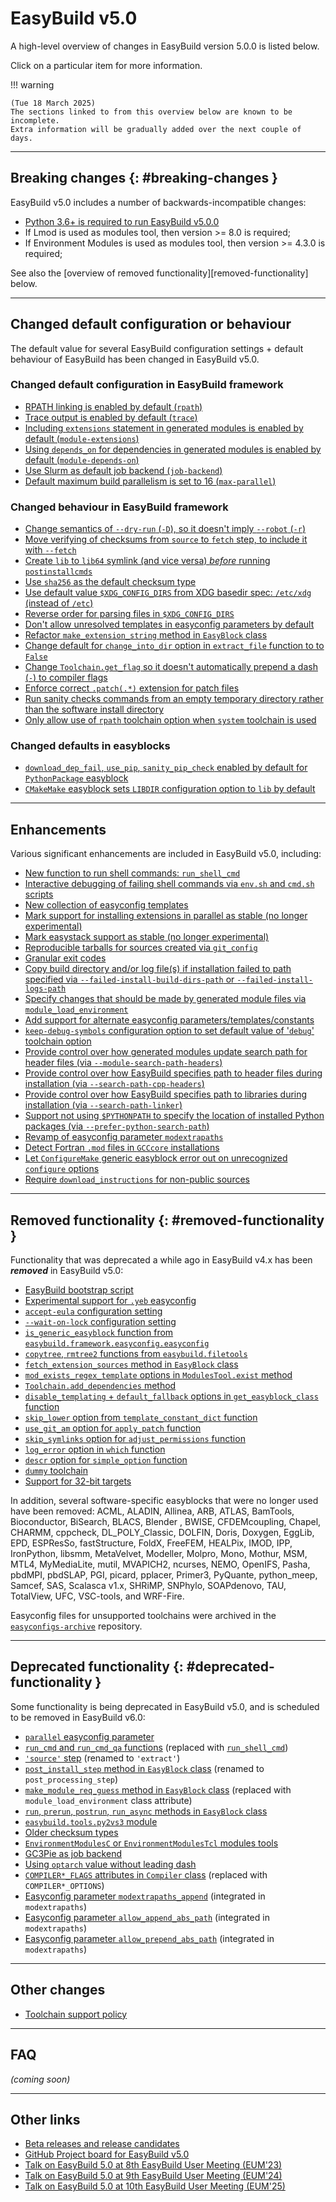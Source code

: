 # EasyBuild v5.0

A high-level overview of changes in EasyBuild version 5.0.0 is listed below.

Click on a particular item for more information.

!!! warning

    (Tue 18 March 2025)
    The sections linked to from this overview below are known to be incomplete.
    Extra information will be gradually added over the next couple of days.

---

## Breaking changes {: #breaking-changes }

EasyBuild v5.0 includes a number of backwards-incompatible changes:

- [Python 3.6+ is required to run EasyBuild v5.0.0](python36-required.md)
- If Lmod is used as modules tool, then version >= 8.0 is required;
- If Environment Modules is used as modules tool, then version >= 4.3.0 is required;

See also the [overview of removed functionality][removed-functionality] below.


---

## Changed default configuration or behaviour

The default value for several EasyBuild configuration settings + default behaviour of EasyBuild has been changed in EasyBuild v5.0.

### Changed default configuration in EasyBuild framework

- [RPATH linking is enabled by default (`rpath`)](changes.md#rpath)
- [Trace output is enabled by default (`trace`)](changes.md#trace)
- [Including `extensions` statement in generated modules is enabled by default (`module-extensions`)](changes.md#module-extensions)
- [Using `depends_on` for dependencies in generated modules is enabled by default (`module-depends-on`)](changes.md#module-depends-on)
- [Use Slurm as default job backend (`job-backend`)](changes.md#job-backend)
- [Default maximum build parallelism is set to 16 (`max-parallel`)](changes.md#max-parallel-16)

### Changed behaviour in EasyBuild framework

- [Change semantics of `--dry-run` (`-D`), so it doesn't imply `--robot` (`-r`)](changes.md#dry-run-robot)
- [Move verifying of checksums from `source` to `fetch` step, to include it with `--fetch`](changes.md#verifying-checksums)
- [Create `lib` to `lib64` symlink (and vice versa) *before* running `postinstallcmds`](changes.md#lib-lib64-symlink)
- [Use `sha256` as the default checksum type](changes.md#sha256)
- [Use default value `$XDG_CONFIG_DIRS` from XDG basedir spec: `/etc/xdg` (instead of `/etc`)](changes.md#XDG_CONFIG_DIRS_default)
- [Reverse order for parsing files in `$XDG_CONFIG_DIRS`](changes.md#XDG_CONFIG_DIRS_order)
- [Don't allow unresolved templates in easyconfig parameters by default](changes.md#unresolved-templates)
- [Refactor `make_extension_string` method in `EasyBlock` class](changes.md#make_extension_string)
- [Change default for `change_into_dir` option in `extract_file` function to to `False`](changes.md#extract_file)
- [Change `Toolchain.get_flag` so it doesn't automatically prepend a dash (`-`) to compiler flags](changes.md#toolchain-get-flag-dash)
- [Enforce correct `.patch(.*)` extension for patch files](changes.md#patch-extension)
- [Run sanity checks commands from an empty temporary directory rather than the software install directory](changes.md#sanity-check-commands)
- [Only allow use of `rpath` toolchain option when `system` toolchain is used](changes.md#system-toolchain-options)

### Changed defaults in easyblocks

- [`download_dep_fail`, `use_pip`, `sanity_pip_check` enabled by default for `PythonPackage` easyblock](changes.md#python-pkgs-defaults)
- [`CMakeMake` easyblock sets `LIBDIR` configuration option to `lib` by default](changes.md#cmakemake-libdir)

---

## Enhancements

Various significant enhancements are included in EasyBuild v5.0, including:

- [New function to run shell commands: `run_shell_cmd`](run_shell_cmd.md)
- [Interactive debugging of failing shell commands via `env.sh` and `cmd.sh` scripts](../interactive-debugging-failing-shell-commands.md)
- [New collection of easyconfig templates](enhancements.md#collection-easyconfig-templates)
- [Mark support for installing extensions in parallel as stable (no longer experimental)](enhancements.md#parallel-extensions-install-stable)
- [Mark easystack support as stable (no longer experimental)](enhancements.md#easystack-stable)
- [Reproducible tarballs for sources created via `git_config`](enhancements.md#reproducible-tarballs-git_config)
- [Granular exit codes](enhancements.md#granular-exit-codes)
- [Copy build directory and/or log file(s) if installation failed to path specified via `--failed-install-build-dirs-path` or `--failed-install-logs-path`](enhancements.md#copy-build-log-failed-installs)
- [Specify changes that should be made by generated module files via `module_load_environment`](../implementing-easyblocks.md#module_load_environment)
- [Add support for alternate easyconfig parameters/templates/constants](enhancements.md#alternative-easyconfig-parameters-templates-constants)
- [`keep-debug-symbols` configuration option to set default value of '`debug`' toolchain option](enhancements.md#keep-debug-symbols)
- [Provide control over how generated modules update search path for header files (via `--module-search-path-headers`)](enhancements.md#module-search-path-headers)
- [Provide control over how EasyBuild specifies path to header files during installation (via `--search-path-cpp-headers`)](enhancements.md#search-path-cpp-headers)
- [Provide control over how EasyBuild specifies path to libraries during installation (via `--search-path-linker`)](enhancements.md#search-path-linker)
- [Support not using `$PYTHONPATH` to specify the location of installed Python packages (via `--prefer-python-search-path`)](enhancements.md#PYTHONPATH-vs-EBPYTHONPREFIXES)
- [Revamp of easyconfig parameter `modextrapaths`](enhancements.md#modextrapaths-revamp)
- [Detect Fortran `.mod` files in `GCCcore` installations](enhancements.md#mod-files)
- [Let `ConfigureMake` generic easyblock error out on unrecognized `configure` options](enhancements.md#configuremake-unknown-configure-options)
- [Require `download_instructions` for non-public sources](enhancements.md#require_download_instructions)

---

## Removed functionality {: #removed-functionality }

Functionality that was deprecated a while ago in EasyBuild v4.x has been ***removed*** in EasyBuild v5.0:

- [EasyBuild bootstrap script](removed-functionality.md#bootstrap_script) 
- [Experimental support for `.yeb` easyconfig](removed-functionality.md#yeb)
- [`accept-eula` configuration setting](removed-functionality.md#accept-eula)
- [`--wait-on-lock` configuration setting](removed-functionality.md#wait-on-lock)
- [`is_generic_easyblock` function from `easybuild.framework.easyconfig.easyconfig`](removed-functionality.md#easyconfig-is_generic_easyblock)
- [`copytree`, `rmtree2` functions from `easybuild.filetools`](removed-functionality.md#filetools-copytree-rmtree2)
- [`fetch_extension_sources` method in `EasyBlock` class](removed-functionality.md#EasyBlock-fetch_extension_sources)
- [`mod_exists_regex_template` options in `ModulesTool.exist` method](removed-functionality.md#ModulesTool-exist-mod_exists_regex_template)
- [`Toolchain.add_dependencies` method](removed-functionality.md#Toolchain-add_dependencies)
- [`disable_templating` + `default_fallback` options in `get_easyblock_class` function](removed-functionality.md#get_easyblock_class)
- [`skip_lower` option from `template_constant_dict` function](removed-functionality.md#template_constant_dict)
- [`use_git_am` option for `apply_patch` function](removed-functionality.md#apply_patch-use_git_am)
- [`skip_symlinks` option for `adjust_permissions` function](removed-functionality.md#adjust_permissions-skip_symlinks)
- [`log_error` option in `which` function](removed-functionality.md#which-log_error)
- [`descr` option for `simple_option` function](removed-functionality.md#simple_option-descr)
- [`dummy` toolchain](removed-functionality.md#dummy-toolchain)
- [Support for 32-bit targets](removed-functionality.md#32-bit-targets)

In addition, several software-specific easyblocks that were no longer used have been removed: ACML, ALADIN, Allinea, ARB, ATLAS, BamTools, Bioconductor, BiSearch, BLACS, Blender , BWISE, CFDEMcoupling, Chapel, CHARMM, cppcheck, DL_POLY_Classic, DOLFIN, Doris, Doxygen, EggLib, EPD, ESPResSo, fastStructure, FoldX, FreeFEM, HEALPix, IMOD, IPP, IronPython, libsmm, MetaVelvet, Modeller, Molpro, Mono, Mothur, MSM, MTL4, MyMediaLite, mutil, MVAPICH2, ncurses, NEMO, OpenIFS, Pasha, pbdMPI, pbdSLAP, PGI, picard, pplacer, Primer3, PyQuante, python_meep, Samcef, SAS, Scalasca v1.x, SHRiMP, SNPhylo, SOAPdenovo, TAU, TotalView, UFC, VSC-tools, and WRF-Fire.

Easyconfig files for unsupported toolchains were archived in the [`easyconfigs-archive`](https://github.com/easybuilders/easybuild-easyconfigs-archive) repository.


---

## Deprecated functionality {: #deprecated-functionality }

Some functionality is being deprecated in EasyBuild v5.0, and is scheduled to be removed in EasyBuild v6.0:

- [`parallel` easyconfig parameter](deprecated-functionality.md#parallel-easyconfig-parameter)
- [`run_cmd` and `run_cmd_qa` functions](deprecated-functionality.md#run_cmd) (replaced with [`run_shell_cmd`](run_shell_cmd.md))
- [`'source'` step](deprecated-functionality.md#source-step) (renamed to `'extract'`)
- [`post_install_step` method in `EasyBlock` class](deprecated-functionality.md#post_install_step) (renamed to `post_processing_step`)
- [`make_module_req_guess` method in `EasyBlock` class](deprecated-functionality.md#make_module_req_guess) (replaced with `module_load_environment` class attribute)
- [`run`, `prerun`, `postrun`, `run_async` methods in `EasyBlock` class](deprecated-functionality.md#run-methods-extensions)
- [`easybuild.tools.py2vs3` module](deprecated-functionality.md#py2vs3)
- [Older checksum types](deprecated-functionality.md#checksum-types)
- [`EnvironmentModulesC` or `EnvironmentModulesTcl` modules tools](deprecated-functionality.md#modules-tools)
- [GC3Pie as job backend](deprecated-functionality.md#gc3pie-job-backend)
- [Using `optarch` value without leading dash](deprecated-functionality.md#optarch-dash)
- [`COMPILER*_FLAGS` attributes in `Compiler` class](deprecated-functionality.md#compiler-constants) (replaced with `COMPILER*_OPTIONS`)
- [Easyconfig parameter `modextrapaths_append`](deprecated-functionality.md#deprec_modextrapaths_append) (integrated in `modextrapaths`)
- [Easyconfig parameter `allow_append_abs_path`](deprecated-functionality.md#deprec_allow_append_abs) (integrated in `modextrapaths`)
- [Easyconfig parameter `allow_prepend_abs_path`](deprecated-functionality.md#deprec_allow_prepend_abs) (integrated in `modextrapaths`)

---

## Other changes

- [Toolchain support policy](../policies/toolchains.md)

---

## FAQ

*(coming soon)*


---

## Other links

- [Beta releases and release candidates](release-candidates.md)
- [GitHub Project board for EasyBuild v5.0](https://github.com/orgs/easybuilders/projects/18)
- [Talk on EasyBuild 5.0 at 8th EasyBuild User Meeting (EUM'23)](https://easybuild.io/eum23/#easybuild5)
- [Talk on EasyBuild 5.0 at 9th EasyBuild User Meeting (EUM'24)](https://easybuild.io/eum24/#eb5)
- [Talk on EasyBuild 5.0 at 10th EasyBuild User Meeting (EUM'25)](https://easybuild.io/eum25/#eb5)
